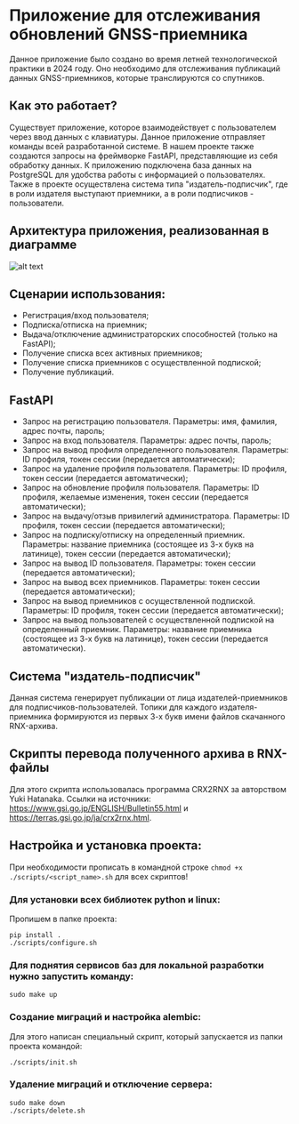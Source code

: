 # Приложение для отслеживания обновлений GNSS-приемника
Данное приложение было создано во время летней технологической практики в 2024 году. Оно необходимо для отслеживания публикаций данных GNSS-приемников, которые транслируются со спутников.

## Как это работает?
Существует приложение, которое взаимодействует с пользователем через ввод данных с клавиатуры. Данное приложение отправляет команды всей разработанной системе. В нашем проекте также создаются запросы на фреймворке FastAPI, представляющие из себя обработку данных. К приложению подключена база данных на PostgreSQL для удобства работы с информацией о пользователях. Также в проекте осуществлена система типа "издатель-подписчик", где в роли издателя выступают приемники, а в роли подписчиков - пользователи.

## Архитектура приложения, реализованная в диаграмме
![alt text](https://i.ibb.co/wdkxQJt/diagramoftheproject.png)

## Сценарии использования:
  - Регистрация/вход пользователя;
  - Подписка/отписка на приемник;
  - Выдача/отключение администраторских способностей (только на FastAPI);
  - Получение списка всех активных приемников;
  - Получение списка приемников с осуществленной подпиской;
  - Получение публикаций.
    
## FastAPI
  - Запрос на регистрацию пользователя. Параметры: имя, фамилия, адрес почты, пароль;
  - Запрос на вход пользователя. Параметры: адрес почты, пароль;
  - Запрос на вывод профиля определенного пользователя. Параметры: ID профиля, токен сессии (передается автоматически);
  - Запрос на удаление профиля пользователя. Параметры: ID профиля, токен сессии (передается автоматически);
  - Запрос на обновление профиля пользователя. Параметры: ID профиля, желаемые изменения, токен сессии (передается автоматически);
  - Запрос на выдачу/отзыв привилегий администратора. Параметры: ID профиля, токен сессии (передается автоматически);
  - Запрос на подписку/отписку на определенный приемник. Параметры: название приемника (состоящее из 3-х букв на латинице), токен сессии (передается автоматически);
  - Запрос на вывод ID пользователя. Параметры: токен сессии (передается автоматически);
  - Запрос на вывод всех приемников. Параметры: токен сессии (передается автоматически);
  - Запрос на вывод приемников с осуществленной подпиской. Параметры: ID профиля, токен сессии (передается автоматически);
  - Запрос на вывод пользователей с осуществленной подпиской на определенный приемник. Параметры: название приемника (состоящее из 3-х букв на латинице), токен сессии (передается автоматически).

## Система "издатель-подписчик"
Данная система генерирует публикации от лица издателей-приемников для подписчиков-пользователей. Топики для каждого издателя-приемника формируются из первых 3-х букв имени файлов скачанного RNX-архива.

## Скрипты перевода полученного архива в RNX-файлы
Для этого скрипта использовалась программа CRX2RNX за авторством Yuki Hatanaka. Ссылки на источники: https://www.gsi.go.jp/ENGLISH/Bulletin55.html и https://terras.gsi.go.jp/ja/crx2rnx.html. 

## Настройка и установка проекта:
При необходимости прописать в командной строке ```chmod +x ./scripts/<script_name>.sh``` для всех скриптов!

### Для установки всех библиотек python и linux:
Пропишем в папке проекта:
```
pip install .
./scripts/configure.sh
```

### Для поднятия сервисов баз для локальной разработки нужно запустить команду:
```
sudo make up
```

### Создание миграций и настройка alembic:
Для этого написан специальный скрипт, который запускается из папки проекта командой:
```
./scripts/init.sh
```

### Удаление миграций и отключение сервера:
```
sudo make down
./scripts/delete.sh
```
